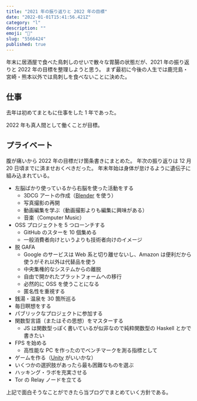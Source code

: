 ```yaml
---
title: "2021 年の振り返りと 2022 年の目標"
date: "2022-01-01T15:41:56.421Z"
category: "l"
description: ""
emoji: "🎍"
slug: "5566424"
published: true
---
```


年末に居酒屋で食べた鳥刺しのせいで散々な胃腸の状態だが、2021 年の振り返りと 2022 年の目標を整理しようと思う。
まず最初に今後の人生では鹿児島・宮崎・熊本以外では鳥刺しを食べないことに決めた。

## 仕事

去年は初めてまともに仕事をした 1 年であった。

2022 年も真人間として働くことが目標。

## プライベート

腹が痛いから 2022 年の目標だけ箇条書きにまとめた。
年次の振り返りは 12 月 20 日頃までに済ませおくべきだった。
年末年始は身体が怠けるように遺伝子に組み込まれている。

- 左脳ばかり使っているから右脳を使った活動をする
  - 3DCG アートの作成（[Blender](https://www.blender.org/) を使う）
  - 写真撮影の再開
  - 動画編集を学ぶ（動画撮影よりも編集に興味がある）
  - 音楽（Computer Music）
- OSS プロジェクトを 5 つローンチする
  - GitHub のスターを 10 個集める
  - 一般消費者向けというよりも技術者向けのイメージ
- 脱 GAFA
  - Google のサービスは Web 系と切り離せないし、Amazon は便利だから使うがそれ以外は代替品を使う
  - 中央集権的なシステムからの離脱
  - 自由で開かれたプラットフォームへの移行
  - 必然的に OSS を使うことになる
  - 匿名性を重視する
- 銭湯・温泉を 30 箇所巡る
- 毎日瞑想をする
- パブリックなプロジェクトに参加する
- 関数型言語（またはその思想）をマスターする
  - JS は関数型っぽく書いているが似非なので純粋関数型の Haskell とかで書きたい
- FPS を始める
  - 高性能な PC を作ったのでベンチマークを測る指標として
- ゲームを作る（[Unity](https://unity.com/ja) がいいかな）
- いくつかの選択肢があったら最も困難なものを選ぶ
- ハッキング・ラボを充実させる
- Tor の Relay ノードを立てる

上記で面白そうなことができたら当ブログでまとめていく方針である。
